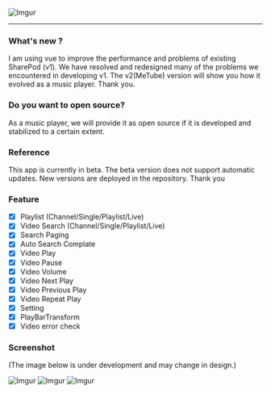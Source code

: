 ![Imgur](https://i.imgur.com/qKenxpi.png)
***

### What's new ?
I am using vue to improve the performance and problems of existing SharePod (v1). We have resolved and redesigned many of the problems we encountered in developing v1. The v2(MeTube) version will show you how it evolved as a music player. Thank you.

### Do you want to open source?
As a music player, we will provide it as open source if it is developed and stabilized to a certain extent.

### Reference
This app is currently in beta. 
The beta version does not support automatic updates. 
New versions are deployed in the repository. 
Thank you

### Feature

- [x] Playlist (Channel/Single/Playlist/Live)
- [x] Video Search (Channel/Single/Playlist/Live)
- [x] Search Paging
- [x] Auto Search Complate
- [x] Video Play
- [x] Video Pause
- [x] Video Volume
- [x] Video Next Play
- [x] Video Previous Play
- [x] Video Repeat Play
- [x] Setting
- [x] PlayBarTransform
- [x] Video error check

### Screenshot
(The image below is under development and may change in design.)

![Imgur](https://i.imgur.com/ynT04Ij.png)
![Imgur](https://i.imgur.com/fVD15I9.png)
![Imgur](https://i.imgur.com/hEGBNiD.png)
